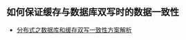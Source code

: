 
## 如何保证缓存与数据库双写时的数据一致性

- [分布式之数据库和缓存双写一致性方案解析](https://blog.csdn.net/xlgen157387/article/details/80389101)
